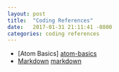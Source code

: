 ```yaml
---
layout: post
title:  "Coding References"
date:   2017-01-31 21:11:41 -0800
categories: coding references
---
```

- [Atom Basics] [atom-basics]
- [Markdown] [markdown]

[atom-basics]:http://flight-manual.atom.io/getting-started/sections/atom-basics/
[markdown]:https://en.support.wordpress.com/markdown-quick-reference/
